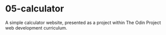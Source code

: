 # 05-calculator
A simple calculator website, presented as a project within The Odin Project web development curriculum.
